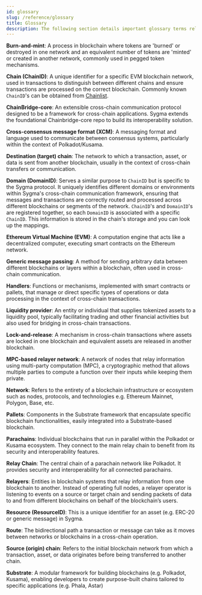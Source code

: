 ```yaml
---
id: glossary
slug: /reference/glossary
title: Glossary
description: The following section details important glossary terms related to Sygma
---
```


**Burn-and-mint**: A process in blockchain where tokens are 'burned' or destroyed in one network and an equivalent number of tokens are 'minted' or created in another network, commonly used in pegged token mechanisms.

**Chain (ChainID)**: A unique identifier for a specific EVM blockchain network, used in transactions to distinguish between different chains and ensure transactions are processed on the correct blockchain. Commonly known `ChainID`'s can be obtained from [Chainlist](https://chainlist.org/).

**ChainBridge-core**: An extensible cross-chain communication protocol designed to be a framework for cross-chain applications. Sygma extends the foundational Chainbridge-core repo to build its interoperability solution.

**Cross-consensus message format (XCM)**: A messaging format and language used to communicate between consensus systems, particularly within the context of Polkadot/Kusama.

**Destination (target) chain**: The network to which a transaction, asset, or data is sent from another blockchain, usually in the context of cross-chain transfers or communication.

**Domain (DomainID)**: Serves a similar purpose to `ChainID` but is specific to the Sygma protocol. It uniquely identifies different domains or environments within Sygma's cross-chain communication framework, ensuring that messages and transactions are correctly routed and processed across different blockchains or segments of the network. `ChainID`'s and `DomainID`'s are registered together, so each `DomainID` is associated with a specific `ChainID`. This information is stored in the chain's storage and you can look up the mappings.

**Ethereum Virtual Machine (EVM)**: A computation engine that acts like a decentralized computer, executing smart contracts on the Ethereum network.

**Generic message passing**: A method for sending arbitrary data between different blockchains or layers within a blockchain, often used in cross-chain communication.

**Handlers**: Functions or mechanisms, implemented with smart contracts or pallets, that manage or direct specific types of operations or data processing in the context of cross-chain transactions.

**Liquidity provider**: An entity or individual that supplies tokenized assets to a liquidity pool, typically facilitating trading and other financial activities but also used for bridging in cross-chain transactions.

**Lock-and-release**: A mechanism in cross-chain transactions where assets are locked in one blockchain and equivalent assets are released in another blockchain.

**MPC-based relayer network**: A network of nodes that relay information using multi-party computation (MPC), a cryptographic method that allows multiple parties to compute a function over their inputs while keeping them private.

**Network**: Refers to the entirety of a blockchain infrastructure or ecosystem such as nodes, protocols, and technologies e.g. Ethereum Mainnet, Polygon, Base, etc. 

**Pallets**: Components in the Substrate framework that encapsulate specific blockchain functionalities, easily integrated into a Substrate-based blockchain.

**Parachains**: Individual blockchains that run in parallel within the Polkadot or Kusama ecosystem. They connect to the main relay chain to benefit from its security and interoperability features.

**Relay Chain**: The central chain of a parachain network like Polkadot. It provides security and interoperability for all connected parachains. 

**Relayers**: Entities in blockchain systems that relay information from one blockchain to another. Instead of operating full nodes, a relayer operator is listening to events on a source or target chain and sending packets of data to and from different blockchains on behalf of the blockchain’s users. 

**Resource (ResourceID)**: This is a unique identifier for an asset (e.g. ERC-20 or generic message) in Sygma.

**Route**: The bidirectional path a transaction or message can take as it moves between networks or blockchains in a cross-chain operation.

**Source (origin) chain**: Refers to the initial blockchain network from which a transaction, asset, or data originates before being transferred to another chain.

**Substrate**: A modular framework for building blockchains (e.g. Polkadot, Kusama), enabling developers to create purpose-built chains tailored to specific applications (e.g. Phala, Astar)
